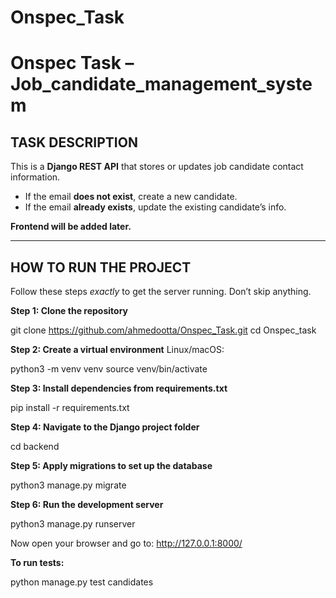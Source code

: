 # Onspec_Task
# Onspec Task – Job_candidate_management_system

## TASK DESCRIPTION

This is a **Django REST API** that stores or updates job candidate contact information.

- If the email **does not exist**, create a new candidate.
- If the email **already exists**, update the existing candidate’s info.

**Frontend will be added later.**

---

## HOW TO RUN THE PROJECT

Follow these steps *exactly* to get the server running. Don’t skip anything.

**Step 1: Clone the repository**

git clone https://github.com/ahmedootta/Onspec_Task.git
cd Onspec_task

**Step 2: Create a virtual environment**
Linux/macOS: 

python3 -m venv venv
source venv/bin/activate

**Step 3: Install dependencies from requirements.txt**

pip install -r requirements.txt

**Step 4: Navigate to the Django project folder**

cd backend

**Step 5: Apply migrations to set up the database**

python3 manage.py migrate

**Step 6: Run the development server**

python3 manage.py runserver

Now open your browser and go to: http://127.0.0.1:8000/

**To run tests:**

python manage.py test candidates
